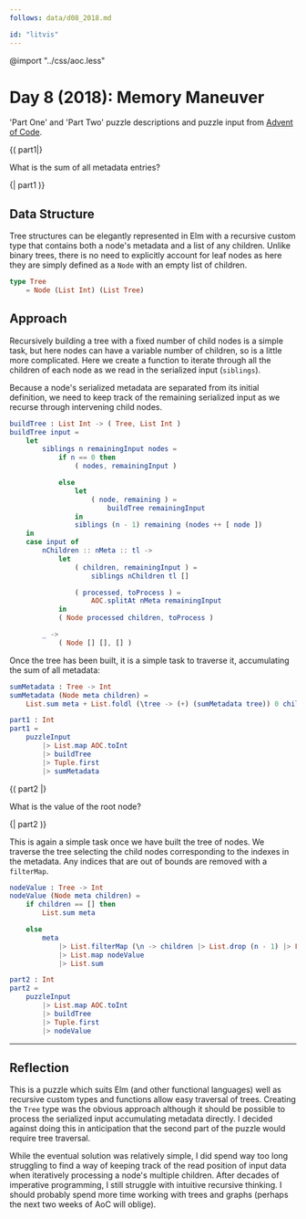 ```yaml
---
follows: data/d08_2018.md

id: "litvis"
---
```


@import "../css/aoc.less"

# Day 8 (2018): Memory Maneuver

'Part One' and 'Part Two' puzzle descriptions and puzzle input from [Advent of Code](https://adventofcode.com/2018/day/8).

{( part1|}

What is the sum of all metadata entries?

{| part1 )}

## Data Structure

Tree structures can be elegantly represented in Elm with a recursive custom type that contains both a node's metadata and a list of any children. Unlike binary trees, there is no need to explicitly account for leaf nodes as here they are simply defined as a `Node` with an empty list of children.

```elm {l}
type Tree
    = Node (List Int) (List Tree)
```

## Approach

Recursively building a tree with a fixed number of child nodes is a simple task, but here nodes can have a variable number of children, so is a little more complicated. Here we create a function to iterate through all the children of each node as we read in the serialized input (`siblings`).

Because a node's serialized metadata are separated from its initial definition, we need to keep track of the remaining serialized input as we recurse through intervening child nodes.

```elm {l}
buildTree : List Int -> ( Tree, List Int )
buildTree input =
    let
        siblings n remainingInput nodes =
            if n == 0 then
                ( nodes, remainingInput )

            else
                let
                    ( node, remaining ) =
                        buildTree remainingInput
                in
                siblings (n - 1) remaining (nodes ++ [ node ])
    in
    case input of
        nChildren :: nMeta :: tl ->
            let
                ( children, remainingInput ) =
                    siblings nChildren tl []

                ( processed, toProcess ) =
                    AOC.splitAt nMeta remainingInput
            in
            ( Node processed children, toProcess )

        _ ->
            ( Node [] [], [] )
```

Once the tree has been built, it is a simple task to traverse it, accumulating the sum of all metadata:

```elm {l}
sumMetadata : Tree -> Int
sumMetadata (Node meta children) =
    List.sum meta + List.foldl (\tree -> (+) (sumMetadata tree)) 0 children
```

```elm {l r}
part1 : Int
part1 =
    puzzleInput
        |> List.map AOC.toInt
        |> buildTree
        |> Tuple.first
        |> sumMetadata
```

{( part2 |}

What is the value of the root node?

{| part2 )}

This is again a simple task once we have built the tree of nodes. We traverse the tree selecting the child nodes corresponding to the indexes in the metadata. Any indices that are out of bounds are removed with a `filterMap`.

```elm {l}
nodeValue : Tree -> Int
nodeValue (Node meta children) =
    if children == [] then
        List.sum meta

    else
        meta
            |> List.filterMap (\n -> children |> List.drop (n - 1) |> List.head)
            |> List.map nodeValue
            |> List.sum
```

```elm {l r}
part2 : Int
part2 =
    puzzleInput
        |> List.map AOC.toInt
        |> buildTree
        |> Tuple.first
        |> nodeValue
```

---

## Reflection

This is a puzzle which suits Elm (and other functional languages) well as recursive custom types and functions allow easy traversal of trees. Creating the `Tree` type was the obvious approach although it should be possible to process the serialized input accumulating metadata directly. I decided against doing this in anticipation that the second part of the puzzle would require tree traversal.

While the eventual solution was relatively simple, I did spend way too long struggling to find a way of keeping track of the read position of input data when iteratively processing a node's multiple children. After decades of imperative programming, I still struggle with intuitive recursive thinking. I should probably spend more time working with trees and graphs (perhaps the next two weeks of AoC will oblige).

